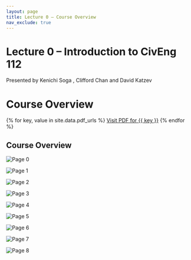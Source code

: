 ```yaml
---
layout: page
title: Lecture 0 – Course Overview
nav_exclude: true
---
```


# Lecture 0 – Introduction to CivEng 112

Presented by Kenichi Soga , Clifford Chan and David Katzev
<!-- 
[Visit PDF]({{ site.data.pdf_urls["08-24-0"].url }}){: .button}
-->
# Course Overview
{% for key, value in site.data.pdf_urls %}
  <a class="button" href="{{ value }}">Visit PDF for {{ key }}</a>
{% endfor %}


## Course Overview
![Page 0]( /CivEng112/assets/slides/08-24-0/08-24_Lecture_1.pdf-page0.png)

![Page 1]( /CivEng112/assets/slides/08-24-0/08-24_Lecture_1.pdf-page1.png )

![Page 2]( /CivEng112/assets/slides/08-24-0/08-24_Lecture_1.pdf-page2.png )

![Page 3]( /CivEng112/assets/slides/08-24-0/08-24_Lecture_1.pdf-page3.png )

![Page 4]( /CivEng112/assets/slides/08-24-0/08-24_Lecture_1.pdf-page4.png )

![Page 5]( /CivEng112/assets/slides/08-24-0/08-24_Lecture_1.pdf-page5.png )

![Page 6]( /CivEng112/assets/slides/08-24-0/08-24_Lecture_1.pdf-page6.png )

![Page 7]( /CivEng112/assets/slides/08-24-0/08-24_Lecture_1.pdf-page7.png )

![Page 8]( /CivEng112/assets/slides/08-24-0/08-24_Lecture_1.pdf-page8.png )